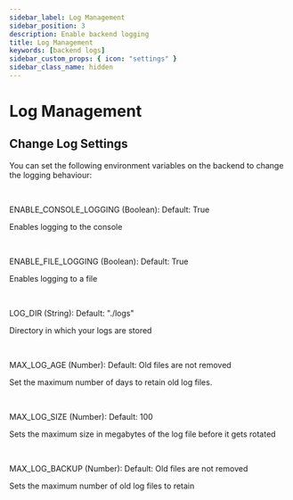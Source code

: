```yaml
---
sidebar_label: Log Management
sidebar_position: 3
description: Enable backend logging
title: Log Management
keywords: [backend logs]
sidebar_custom_props: { icon: "settings" }
sidebar_class_name: hidden
---
```


# Log Management

## Change Log Settings

You can set the following environment variables on the backend to change the logging behaviour:

<br />

ENABLE_CONSOLE_LOGGING (Boolean):
Default: True

Enables logging to the console

<br />

ENABLE_FILE_LOGGING (Boolean):
Default: True

Enables logging to a file

<br />

LOG_DIR (String):
Default: "./logs"

Directory in which your logs are stored

<br />

MAX_LOG_AGE (Number):
Default: Old files are not removed

Set the maximum number of days to retain old log files.

<br />

MAX_LOG_SIZE (Number):
Default: 100

Sets the maximum size in megabytes of the log file before it gets rotated

<br />

MAX_LOG_BACKUP (Number):
Default: Old files are not removed

Sets the maximum number of old log files to retain
